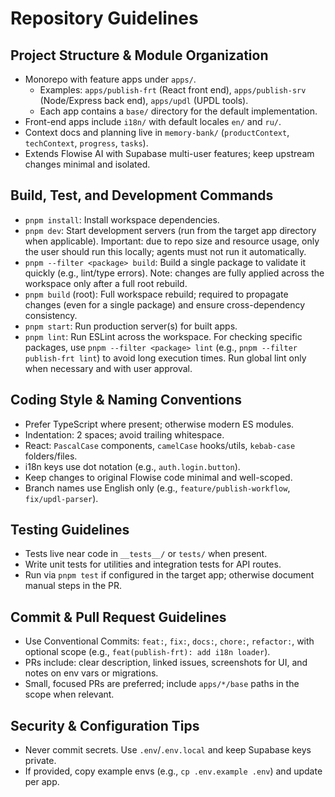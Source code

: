 # Repository Guidelines

## Project Structure & Module Organization
- Monorepo with feature apps under `apps/`.
  - Examples: `apps/publish-frt` (React front end), `apps/publish-srv` (Node/Express back end), `apps/updl` (UPDL tools).
  - Each app contains a `base/` directory for the default implementation.
- Front-end apps include `i18n/` with default locales `en/` and `ru/`.
- Context docs and planning live in `memory-bank/` (`productContext`, `techContext`, `progress`, `tasks`).
- Extends Flowise AI with Supabase multi-user features; keep upstream changes minimal and isolated.

## Build, Test, and Development Commands
- `pnpm install`: Install workspace dependencies.
- `pnpm dev`: Start development servers (run from the target app directory when applicable). Important: due to repo size and resource usage, only the user should run this locally; agents must not run it automatically.
- `pnpm --filter <package> build`: Build a single package to validate it quickly (e.g., lint/type errors). Note: changes are fully applied across the workspace only after a full root rebuild.
- `pnpm build` (root): Full workspace rebuild; required to propagate changes (even for a single package) and ensure cross-dependency consistency.
- `pnpm start`: Run production server(s) for built apps.
- `pnpm lint`: Run ESLint across the workspace. For checking specific packages, use `pnpm --filter <package> lint` (e.g., `pnpm --filter publish-frt lint`) to avoid long execution times. Run global lint only when necessary and with user approval.

## Coding Style & Naming Conventions
- Prefer TypeScript where present; otherwise modern ES modules.
- Indentation: 2 spaces; avoid trailing whitespace.
- React: `PascalCase` components, `camelCase` hooks/utils, `kebab-case` folders/files.
- i18n keys use dot notation (e.g., `auth.login.button`).
- Keep changes to original Flowise code minimal and well-scoped.
- Branch names use English only (e.g., `feature/publish-workflow`, `fix/updl-parser`).

## Testing Guidelines
- Tests live near code in `__tests__/` or `tests/` when present.
- Write unit tests for utilities and integration tests for API routes.
- Run via `pnpm test` if configured in the target app; otherwise document manual steps in the PR.

## Commit & Pull Request Guidelines
- Use Conventional Commits: `feat:`, `fix:`, `docs:`, `chore:`, `refactor:`, with optional scope (e.g., `feat(publish-frt): add i18n loader`).
- PRs include: clear description, linked issues, screenshots for UI, and notes on env vars or migrations.
- Small, focused PRs are preferred; include `apps/*/base` paths in the scope when relevant.

## Security & Configuration Tips
- Never commit secrets. Use `.env`/`.env.local` and keep Supabase keys private.
- If provided, copy example envs (e.g., `cp .env.example .env`) and update per app.
